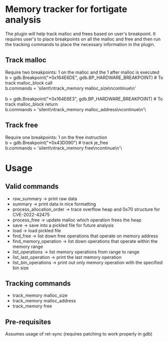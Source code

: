 # Memory tracker for fortigate analysis
The plugin will help track malloc and frees based on user's breakpoint. It requires user's to place breakpoints on all the malloc and free and then run the tracking commands to place the necessary information in the plugin.

## Track malloc
Require two breakpoints: 1 on the malloc and the 1 after malloc is executed\
b = gdb.Breakpoint("*0x164E6DE", gdb.BP_HARDWARE_BREAKPOINT) # To track malloc_block call\
b.commands = 'silent\ntrack_memory malloc_size\ncontinue\n'\
\
b = gdb.Breakpoint("*0x164E6E3", gdb.BP_HARDWARE_BREAKPOINT) # To track malloc_block return\
b.commands = 'silent\ntrack_memory malloc_address\ncontinue\n'\

## Track free
Require one breakpoints: 1 on the free instruction\
b = gdb.Breakpoint("*0x43D090") # track je_free\
b.commands = 'silent\ntrack_memory free\ncontinue\n'\

# Usage

## Valid commands
- raw_summary -> print raw data
- summary -> print data in nice formatting
- process_allocation_order -> trace overflow heap and 0x70 structure for CVE-2022-42475
- process_free -> update malloc which operation frees the heap
- save -> save into a pickled file for future analysis
- load -> load pickled file
- find_free <memory> -> list down free operations that operate on memory address
- find_memory_operation <memory> -> list down operations that operate within the memory range
- list_operations -> list memory operations from range to range 
- list_last_operation -> print the last memory operation
- list_bin_operations <size> -> print out only memory operation with the specified bin size

## Tracking commands
- track_memory malloc_size
- track_memory malloc_address
- track_memory free


## Pre-requisites
Assumes usage of ret-sync (requires patching to work properly in gdb)
